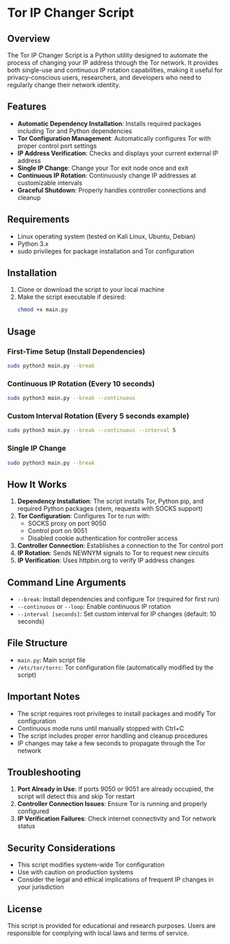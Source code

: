 # Tor IP Changer Script

## Overview

The Tor IP Changer Script is a Python utility designed to automate the process of changing your IP address through the Tor network. It provides both single-use and continuous IP rotation capabilities, making it useful for privacy-conscious users, researchers, and developers who need to regularly change their network identity.

## Features

- **Automatic Dependency Installation**: Installs required packages including Tor and Python dependencies
- **Tor Configuration Management**: Automatically configures Tor with proper control port settings
- **IP Address Verification**: Checks and displays your current external IP address
- **Single IP Change**: Change your Tor exit node once and exit
- **Continuous IP Rotation**: Continuously change IP addresses at customizable intervals
- **Graceful Shutdown**: Properly handles controller connections and cleanup

## Requirements

- Linux operating system (tested on Kali Linux, Ubuntu, Debian)
- Python 3.x
- sudo privileges for package installation and Tor configuration

## Installation

1. Clone or download the script to your local machine
2. Make the script executable if desired:
   ```bash
   chmod +x main.py
   ```

## Usage

### First-Time Setup (Install Dependencies)
```bash
sudo python3 main.py --break
```

### Continuous IP Rotation (Every 10 seconds)
```bash
sudo python3 main.py --break --continuous
```

### Custom Interval Rotation (Every 5 seconds example)
```bash
sudo python3 main.py --break --continuous --interval 5
```

### Single IP Change
```bash
sudo python3 main.py --break
```

## How It Works

1. **Dependency Installation**: The script installs Tor, Python pip, and required Python packages (stem, requests with SOCKS support)
2. **Tor Configuration**: Configures Tor to run with:
   - SOCKS proxy on port 9050
   - Control port on 9051
   - Disabled cookie authentication for controller access
3. **Controller Connection**: Establishes a connection to the Tor control port
4. **IP Rotation**: Sends NEWNYM signals to Tor to request new circuits
5. **IP Verification**: Uses httpbin.org to verify IP address changes

## Command Line Arguments

- `--break`: Install dependencies and configure Tor (required for first run)
- `--continuous` or `--loop`: Enable continuous IP rotation
- `--interval [seconds]`: Set custom interval for IP changes (default: 10 seconds)

## File Structure

- `main.py`: Main script file
- `/etc/tor/torrc`: Tor configuration file (automatically modified by the script)

## Important Notes

- The script requires root privileges to install packages and modify Tor configuration
- Continuous mode runs until manually stopped with Ctrl+C
- The script includes proper error handling and cleanup procedures
- IP changes may take a few seconds to propagate through the Tor network

## Troubleshooting

1. **Port Already in Use**: If ports 9050 or 9051 are already occupied, the script will detect this and skip Tor restart
2. **Controller Connection Issues**: Ensure Tor is running and properly configured
3. **IP Verification Failures**: Check internet connectivity and Tor network status

## Security Considerations

- This script modifies system-wide Tor configuration
- Use with caution on production systems
- Consider the legal and ethical implications of frequent IP changes in your jurisdiction

## License

This script is provided for educational and research purposes. Users are responsible for complying with local laws and terms of service.
